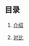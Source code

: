 ## 目录

1. [介绍](https://github.com/boltdb/bolt)

2. [对比](https://github.com/boltdb/bolt#postgres-mysql--other-relational-databases)